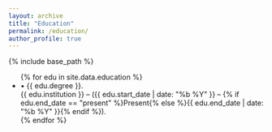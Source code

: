 ```yaml
---
layout: archive
title: "Education"
permalink: /education/
author_profile: true
---
```


{% include base_path %}

<ul>
  {% for edu in site.data.education %}
  <li>
    • {{ edu.degree }}.<br />
    {{ edu.institution }} – ({{ edu.start_date | date: "%b %Y" }} – 
    {% if edu.end_date == "present" %}Present{% else %}{{ edu.end_date | date: "%b %Y" }}{% endif %}).
  </li>
  {% endfor %}
</ul>
